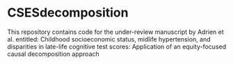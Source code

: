 # CSESdecomposition

This repository contains code for the under-review manuscript by Adrien et al. entitled: Childhood socioeconomic status, midlife hypertension, and disparities in late-life cognitive test scores: Application of an equity-focused causal decomposition approach


